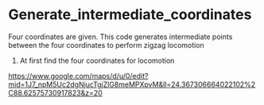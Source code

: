 # Generate_intermediate_coordinates
Four coordinates are given. This code generates intermediate points between the four coordinates to perform zigzag locomotion 

1.	At first find the four coordinates for locomotion

https://www.google.com/maps/d/u/0/edit?mid=1J7_npM5Uc2dgNjucTgjZlG8meMPXpvM&ll=24.367306664022102%2C88.62575730917823&z=20
